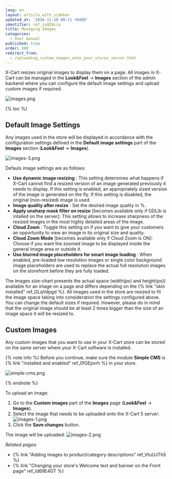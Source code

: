 ```yaml
---
lang: en
layout: article_with_sidebar
updated_at: '2016-11-10 00:21 +0400'
identifier: ref_zyQIOcia
title: Managing Images
categories:
  - User manual
published: true
order: 300
redirect_from:
  - /uploading_custom_images_onto_your_stores_server.html
---
```


X-Cart resizes original images to display them on a page. All images in X-Cart can be managed in the **Look&Feel** -> **Images** section of the admin backend where you can configure the default image settings and upload custom images if required.

![images.png]({{site.baseurl}}/attachments/ref_zyQIOcia/images.png)

{% toc %}

## Default Image Settings

Any images used in the store will be displayed in accordance with the configuration settings defined in the **Default image settings** part of the **Images** section (**Look&Feel** -> **Images**).

![images-3.png]({{site.baseurl}}/attachments/ref_zyQIOcia/images-3.png)

Defauls image settings are as follows:
* **Use dynamic image resizing** : This setting determines what happens if X-Cart cannot find a resized version of an image generated previously it needs to display. If this setting is enabled, an appropriately sized version of the image is generated on the fly. If this setting is disabled, the original (non-resized) image is used.
* **Image quality after resize** : Set the desired image quality in %.
* **Apply unsharp mask filter on resize** [becomes available only if GDLib is intalled on the server]: This setting allows to increase sharpness of the resized images in the most highly detailed areas of the image. 
* **Cloud Zoom** : Toggle this setting on if you want to give your customers an opportunity to view an image in its original size and quality.
*  **Cloud Zoom Mode** [becomes available only if Cloud Zoom is ON]: Choose if you want the zoomed image to be displayed inside the general image area or outside it.
* **Use blurred image placeholders for smart image loading** : When enabled, pre-loaded low resolution images or single color background image placeholders are used to replace the actual full resolution images on the storefront before they are fully loaded.

The images size-chart presents the actual space (width(px) and height(px)) available for an image on a page and differs depending on the {% link "skin installed" ref_GLqVdpgd %}. All images used in the store are resized to fit the image space taking into consideration the settings configured above. You can change the default sizes if required. However, please do in mind that the original image should be at least 2 times bigger than the size of an image space it will be resized to.


## Custom Images 

Any custom images that you want to use in your X-Cart store can be stored on the same server where your X-Cart software is installed. 

{% note info %}
Before you continue, make sure the module **Simple CMS** is {% link "installed and enabled" ref_0fGEpvrh %} in your store.

![simple-cms.png]({{site.baseurl}}/attachments/ref_zyQIOcia/simple-cms.png)

{% endnote %}

To upload an image:

1.  Go to the **Custom images** part of the **Images** page (**Look&Feel** -> **Images**).
2.  Select the image that needs to be uploaded onto the X-Cart 5 server:
    ![images-1.png]({{site.baseurl}}/attachments/ref_zyQIOcia/images-1.png)
3.  Click the **Save changes** button.
    
The image will be uploaded:
![images-2.png]({{site.baseurl}}/attachments/ref_zyQIOcia/images-2.png)


_Related pages:_

*   {% link "Adding images to product/category descriptions" ref_VtuUJTh5 %}
*   {% link "Changing your store's Welcome text and banner on the Front page" ref_Id69E4GT %}
